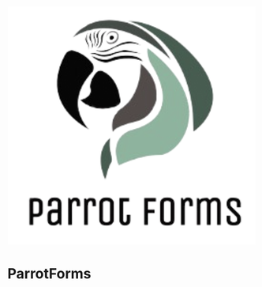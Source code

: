 <p align="center">
  <img src="./static/images/parrotForms.png" alt="Parrot Forms Logo" />
</p>

# ParrotForms